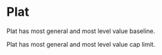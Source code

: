# Plat

Plat has most general and most level value baseline.

Plat has most general and most level value cap limit.